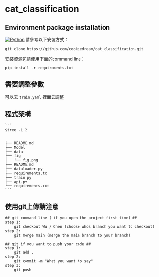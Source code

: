 # ﻿cat_classification
## Environment package installation
[![Python](https://img.shields.io/badge/Python-3.10.11-blue.svg)](https://www.python.org/downloads/release/python-31011/)
請參考以下安裝方式：
```
git clone https://github.com/cookiedream/cat_classification.git
```

安裝資源包請使用下面的command line：

    pip install -r requirements.txt

## 需要調整參數
可以去 `train.yaml` 裡面去調整


## 程式架構
    ```
    $tree -L 2
    
    
	├── README.md
	├── Model
	├── data
	├── fig
	│   └── fig.png
	├── README.md
	├── dataloader.py
	├── requirements.tx
	├── train.py
	├── api.py
	└── requirements.txt
    ```

## 使用git上傳請注意
```
## git command line ( if you open the project first time) ##
step 1:
	git checkout Wu / Chen (choose whos branch you want to checkout)
step 2:
	git merge main (merge the main branch to your branch)

## git if you want to push your code ##
step 1:
	git add .
step 2:
	git commit -m "What you want to say"
step 3:
	git push
```
